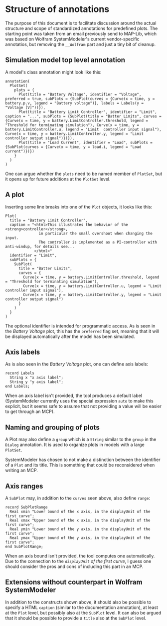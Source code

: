 # Structure of annotations
The purpose of this document is to facilitate discussion around the actual structure and scope of standardized annotations for predefined plots.  The starting point was taken from an email previously send to MAP-Lib, which was based on Wolfram SystemModeler's current vendor-specific annotatios, but removing the `__Wolfram` part and just a tiny bit of cleanup.

## Simulation model top level annotation
A model's class annotation might look like this:

```
annotation(
  PlotSet(
    plots = {
      Plot(title = "Battery Voltage", identifier = "Voltage", preferred = true, subPlots = {SubPlot(curves = {Curve(x = time, y = battery.p.v, legend = "Battery voltage")}, labels = Labels(y = "Voltage [V]"))}),
      Plot(title = "Battery Limit Controller", identifier = "Limit", caption = "...", subPlots = {SubPlot(title = "Batter Limits", curves = {Curve(x = time, y = battery.LimitController.threshold, legend = "Threshold for terminating simulation"), Curve(x = time, y = battery.LimitController.u, legend = "Limit  controller input signal"), Curve(x = time, y = battery.LimitController.y, legend = "Limit controller output signal")})}),
      Plot(title = "Load Current", identifier = "Load", subPlots = {SubPlot(curves = {Curve(x = time, y = load.i, legend = "Load current")})})
    }
  )
)
```

One can argue whether the `plots` need to be named member of `PlotSet`, but it opens up for future additions at the `PlotSet` level.

## A plot
Inserting some line breaks into one of the `Plot` objects, it looks like this:
```
Plot(
  title = "Battery Limit Controller",
  caption = "<html>This illustrates the behavior of the <strong>controller</strong>,
               in particular the small overshoot when changing the input.
               The controller is implemented as a PI-controller with anti-windup, for details see...
             </html>"
  identifier = "Limit", 
  subPlots = {
    SubPlot(
	  title = "Batter Limits",
      curves = {
        Curve(x = time, y = battery.LimitController.threshold, legend = "Threshold for terminating simulation"),
        Curve(x = time, y = battery.LimitController.u, legend = "Limit controller input signal"),
        Curve(x = time, y = battery.LimitController.y, legend = "Limit controller output signal")
      }
    )
  }
)
```

The optional identifier is intended for programmatic access.
As is seen in the _Battery Voltage_ plot, this has the `preferred` flag set, meaning that it will be displayed automatically after the model has been simulated.

## Axis labels
As is also seen in the _Battery Voltage_ plot, one can define axis labels:
```
record Labels
  String x "x axis label";
  String y "y axis label";
end Labels;
```

When an axis label isn't provided, the tool produces a default label (SystemModeler currently uses the special expression `auto` to make this explicit, but it seems safe to assume that not providing a value will be easier to get through an MCP).

## Naming and grouping of plots
A Plot may also define a `group` which is a `String` similar to the `group` in the `Dialog` annotation.  It is used to organize plots in models with a large `PlotSet`.

SystemModeler has chosen to not make a distinction between the identifier of a `Plot` and its title.  This is something that could be reconsidered when writing an MCP.

## Axis ranges
A `SubPlot` may, in addition to the `curves` seen above, also define `range`:
```
record SubPlotRange
  Real xmin "Lower bound of the x axis, in the displayUnit of the first curve";
  Real xmax "Upper bound of the x axis, in the displayUnit of the first curve";
  Real ymin "Lower bound of the y axis, in the displayUnit of the first curve";
  Real ymax "Upper bound of the y axis, in the displayUnit of the first curve";
end SubPlotRange;
```

When an axis bound isn't provided, the tool computes one automatically.  Due to the connection to the _`displayUnit` of the first curve_, I guess one should consider the pros and cons of including this part in an MCP.


## Extensions without counterpart in Wolfram SystemModeler

In addition to the constructs shown above, it should also be possible to specify a HTML `caption` (similar to the documentation annotation), at least at the `Plot` level, but possibly also at the `SubPlot` level.  It can also be argued that it should be possible to provide a `title` also at the `SubPlot` level.
